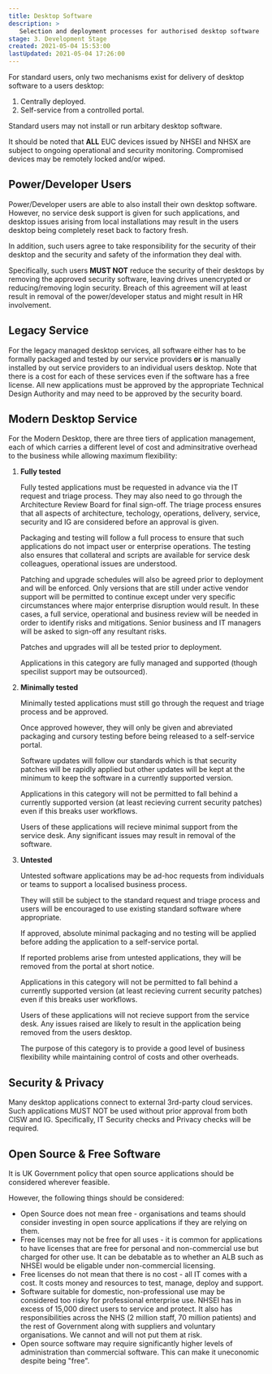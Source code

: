 ```yaml
---
title: Desktop Software
description: >
   Selection and deployment processes for authorised desktop software
stage: 3. Development Stage
created: 2021-05-04 15:53:00
lastUpdated: 2021-05-04 17:26:00
---
```


For standard users, only two mechanisms exist for delivery of desktop software to a users desktop:
1) Centrally deployed.
2) Self-service from a controlled portal.

Standard users may not install or run arbitary desktop software.

It should be noted that **ALL** EUC devices issued by NHSEI and NHSX are subject to ongoing operational and security monitoring.
Compromised devices may be remotely locked and/or wiped.

## Power/Developer Users

Power/Developer users are able to also install their own desktop software. However, no service desk support is given for such applications,
and desktop issues arising from local installations may result in the users desktop being completely reset back to factory fresh.

In addition, such users agree to take responsibility for the security of their desktop and the security and safety of the information
they deal with.

Specifically, such users **MUST NOT** reduce the security of their desktops by removing the approved security software, leaving drives
unencrypted or reducing/removing login security. Breach of this agreement will at least result in removal of the power/developer status and
might result in HR involvement.

## Legacy Service

For the legacy managed desktop services, all software either has to be formally packaged and tested by our service providers 
**or** is manually installed by out service providers to an individual users desktop. Note that there is a cost for each
of these services even if the software has a free license. All new applications must be approved by the appropriate Technical Design Authority
and may need to be approved by the security board.

## Modern Desktop Service

For the Modern Desktop, there are three tiers of application management, each of which carries a different level of cost and adminsitrative
overhead to the business while allowing maximum flexibility:

1) **Fully tested**
   
   Fully tested applications must be requested in advance via the IT request and triage process. They may also need to go
   through the Architecture Review Board for final sign-off. The triage process ensures that all aspects of architecture, techology,
   operations, delivery, service, security and IG are considered before an approval is given.
   
   Packaging and testing will follow a full process to ensure that such applications do not impact user or enterprise operations.
   The testing also ensures that collateral and scripts are available for service desk colleagues, operational issues are understood.
   
   Patching and upgrade schedules will also be agreed prior to deployment and will be enforced. Only versions that are still under
   active vendor support will be permitted to continue except under very specific circumstances where major enterprise disruption
   would result. In these cases, a full service, operational and business review will be needed in order to identify risks and
   mitigations. Senior business and IT managers will be asked to sign-off any resultant risks.
   
   Patches and upgrades will all be tested prior to deployment.
   
   Applications in this category are fully managed and supported (though specilist support may be outsourced).
   
2) **Minimally tested**

   Minimally tested applications must still go through the request and triage process and be approved.
   
   Once approved however, they will only be given and abreviated packaging and cursory testing before being released to a self-service portal.
   
   Software updates will follow our standards which is that security patches will be rapidly applied but other updates will be kept at the minimum
   to keep the software in a currently supported version.
   
   Applications in this category will not be permitted to fall behind a currently supported version (at least recieving current security patches)
   even if this breaks user workflows.
   
   Users of these applications will recieve minimal support from the service desk. Any significant issues may result in removal of the software.

3) **Untested**

   Untested software applications may be ad-hoc requests from individuals or teams to support a localised business process.
   
   They will still be subject to the standard request and triage process and users will be encouraged to use existing standard
   software where appropriate.
   
   If approved, absolute minimal packaging and no testing will be applied before adding the application to a self-service portal.
   
   If reported problems arise from untested applications, they will be removed from the portal at short notice.
   
   Applications in this category will not be permitted to fall behind a currently supported version (at least recieving current security patches)
   even if this breaks user workflows.
   
   Users of these applications will not recieve support from the service desk. Any issues raised are likely to result in the application being removed from
   the users desktop.
   
   The purpose of this category is to provide a good level of business flexibility while maintaining control of costs and other overheads.

## Security & Privacy

Many desktop applications connect to external 3rd-party cloud services. Such applications MUST NOT be used without prior approval from both CISW and IG. Specifically, IT Security checks and Privacy checks will be required.

## Open Source & Free Software

It is UK Government policy that open source applications should be considered wherever feasible.

However, the following things should be considered:

- Open Source does not mean free - organisations and teams should consider investing in open source applications if they are relying on them.
- Free licenses may not be free for all uses - it is common for applications to have licenses that are free for personal and non-commercial use but charged for other use. It can be debatable as to whether an ALB such as NHSEI would be eligable under non-commercial licensing.
- Free licenses do not mean that there is no cost - all IT comes with a cost. It costs money and resources to test, manage, deploy and support.
- Software suitable for domestic, non-professional use may be considered too risky for professional enterprise use. NHSEI has in excess of 15,000 direct users to service and protect. It also has responsibilities across the NHS (2 million staff, 70 million patients) and the rest of Government along with suppliers and voluntary organisations. We cannot and will not put them at risk.
- Open source software may require significantly higher levels of administration than commercial software. This can make it uneconomic despite being "free".

